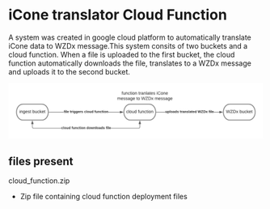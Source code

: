 # iCone translator Cloud Function

A system was created in google cloud platform to automatically translate iCone data to WZDx message.This system consits of two buckets and a cloud function.
When a file is uploaded to the first bucket, the cloud function automatically downloads the file, translates to a WZDx message and uploads it to the second bucket.

![alt text](https://github.com/CDOT-CV/Work_Zone/blob/CV-42/translator/GCP_cloud_function/iCone%20Translator%20block%20diagram.png)

## files present
cloud_function.zip
- Zip file containing cloud function deployment files




 
   
  

